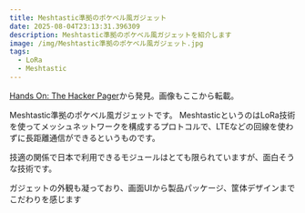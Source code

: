 ```yaml
---
title: Meshtastic準拠のポケベル風ガジェット
date: 2025-08-04T23:13:31.396309
description: Meshtastic準拠のポケベル風ガジェットを紹介します
image: /img/Meshtastic準拠のポケベル風ガジェット.jpg
tags:
  - LoRa
  - Meshtastic
---
```

[Hands On: The Hacker Pager](https://hackaday.com/2025/07/31/hands-on-the-hacker-pager/)から発見。画像もここから転載。

Meshtastic準拠のポケベル風ガジェットです。
MeshtasticというのはLoRa技術を使ってメッシュネットワークを構成するプロトコルで、LTEなどの回線を使わずに長距離通信ができるというものです。

技適の関係で日本で利用できるモジュールはとても限られていますが、面白そうな技術です。

ガジェットの外観も凝っており、画面UIから製品パッケージ、筐体デザインまでこだわりを感じます




